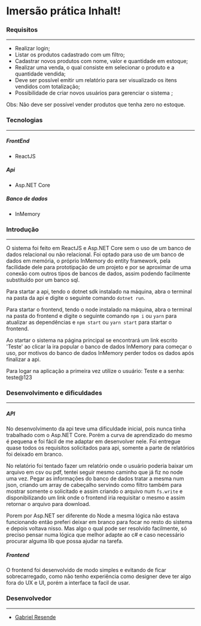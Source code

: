 # Imersão prática Inhalt!

### Requisitos

---

- Realizar login;
- Listar os produtos cadastrado com um filtro;
- Cadastrar novos produtos com nome, valor e quantidade em estoque;
- Realizar uma venda, o qual consiste em selecionar o produto e a quantidade vendida;
- Deve ser possível emitir um relatório para ser visualizado os itens vendidos com totalização;
- Possibilidade de criar novos usuários para gerenciar o sistema ;

Obs: Não deve ser possível vender produtos que tenha zero no estoque.

### Tecnologias

---

##### FrontEnd
- ReactJS

##### Api
- Asp.NET Core

##### Banco de dados
- InMemory

### Introdução

---

O sistema foi feito em ReactJS e Asp.NET Core sem o uso de um banco de dados relacional ou não relacional. Foi optado para uso de um banco de dados em memória, o próprio InMemory do entity framework, pela facilidade dele para prototipação de um projeto e por se aproximar de uma conexão com outros tipos de bancos de dados, assim podendo facilmente substituído por um banco sql.

Para startar a api, tendo o dotnet sdk instalado na máquina, abra o terminal na pasta da api e digite o seguinte comando `dotnet run`.

Para startar o frontend, tendo o node instalado na máquina, abra o terminal na pasta do frontend e digite o seguinte comando `npm i` ou `yarn` para atualizar as dependências e `npm start` ou `yarn start` para startar o frontend.

Ao startar o sistema na página principal se encontrará um link escrito 'Teste' ao clicar la ira popular o banco de dados InMemory para começar o uso, por motivos do banco de dados InMemory perder todos os dados após finalizar a api.

Para logar na aplicação a primeira vez utilize o usuário: Teste e a senha: teste@123

### Desenvolvimento e dificuldades

---

##### API
No desenvolvimento da api teve uma dificuldade inicial, pois nunca tinha trabalhado com o Asp.NET Core. Porém a curva de aprendizado do mesmo é pequena e foi fácil de me adaptar em desenvolver nele. Foi entregue quase todos os requisitos solicitados para api, somente a parte de relatórios foi deixado em branco.

No relatório foi tentado fazer um relatório onde o usuário poderia baixar um arquivo em csv ou pdf, tentei seguir mesmo caminho que já fiz no node uma vez. Pegar as informações do banco de dados tratar a mesma num json, criando um array de cabeçalho servindo como filtro também para mostrar somente o solicitado e assim criando o arquivo num `fs.write` e disponibilizando um link onde o frontend iria requisitar o mesmo e assim retornar o arquivo para download.

Porem por Asp.NET ser diferente do Node a mesma lógica não estava funcionando então preferi deixar em branco para focar no resto do sistema e depois voltava nisso. Mas algo o qual pode ser resolvido facilmente, só preciso pensar numa lógica que melhor adapte ao c# e caso necessário procurar alguma lib que possa ajudar na tarefa.

##### Frontend
O frontend foi desenvolvido de modo simples e evitando de ficar sobrecarregado, como não tenho experiência como designer deve ter algo fora do UX e UI, porém a interface ta facil de usar.

### Desenvolvedor

---

- [Gabriel Resende](https://github.com/Sprained "Gabriel Resende")


